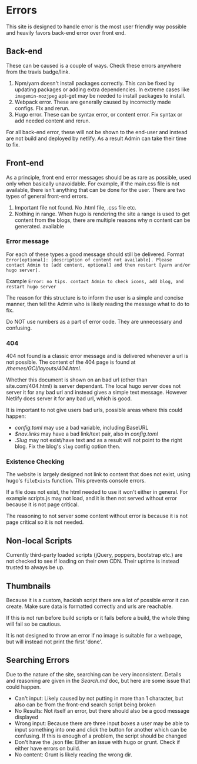 # Errors

This site is designed to handle error is the most user friendly way possible and heavily favors back-end error over front end.

## Back-end
These can be caused is a couple of ways. Check these errors anywhere from the travis badge/link.

1. Npm/yarn doesn't install packages correctly. This can be fixed by updating packages or adding extra dependencies. In extreme cases like `imagemin-mozjpeg` apt-get may be needed to install packages to install.
1. Webpack error. These are generally caused by incorrectly made configs. FIx and rerun.
1. Hugo error. These can be syntax error, or content error. Fix syntax or add needed content and rerun.

For all back-end error, these will not be shown to the end-user and instead are not build and deployed by netlify. As a result Admin can take their time to fix.

## Front-end
As a principle, front end error messages should be as rare as possible, used only when basically unavoidable. For example, if the main.css file is not available, there isn't anything that can be done for the user.
There are two types of general front-end errors.

1. Important file not found. No .html file, .css file etc.
1. Nothing in range. When hugo is rendering the site a range is used to get content from the blogs, there are multiple reasons why n content can be generated.
available 

### Error message
For each of these types a good message should still be delivered.
Format ```Error[optional]: [description of content not available]. Please contact Admin to [add content, optional] and then restart [yarn and/or hugo server].```

Example ```Error: no tips. contact Admin to check icons, add blog, and restart hugo server```

The reason for this structure is to inform the user is a simple and concise manner, then tell the Admin who is likely reading the message what to do to fix.

Do NOT use numbers as a part of error code. They are unnecessary and confusing.

### 404
404 not found is a classic error message and is delivered whenever a url is not possible. The content of the 404 page is found at */themes/GCI/layouts/404.html*.

Whether this document is shown on an bad url (other than site.com/404.html) is server dependant. The local hugo server does not server it for any bad url and instead gives a simple text message. However Netlify does server it for any bad url, which is good.

It is important to not give users bad urls, possible areas where this could happen:

- *config.toml* may use a bad variable, including BaseURL
-  *$nav.links* may have a bad link/text pair, also in *config.toml*
-  *.Slug* may not exist/have text and as a result will not point to the right blog. Fix the blog's `slug` config option then.

### Existence Checking
The website is largely designed not link to content that does not exist, using hugo's `fileExists` function. This prevents console errors.

If a file does not exist, the html needed to use it won't either in general. For example scripts.js may not load, and it is then not served without error because it is not page critical.

The reasoning to not server some content without error is because it is not page critical so it is not needed. 

## Non-local Scripts
Currently third-party loaded scripts (jQuery, poppers, bootstrap etc.) are not checked to see if loading on their own CDN. Their uptime is instead trusted to always be up.

## Thumbnails
Because it is a custom, hackish script there are a lot of possible error it can create. Make sure data is formatted correctly and urls are reachable.

If this is not run before build scripts or it fails before a build, the whole thing will fail so be cautious.

It is not designed to throw an error if no image is suitable for a webpage, but will instead not print the first 'done'.

## Searching Errors
Due to the nature of the site, searching can be very inconsistent. Details and reasoning are given in the *Search.md* doc, but here are some issue that could happen.

- Can't input: Likely caused by not putting in more than 1 character, but also can be from the front-end search script being broken
- No Results: Not itself an error, but there should also be a good message displayed
- Wrong input: Because there are three input boxes a user may be able to input something into one and click the button for another which can be confusing. If this is enough of a problem, the script should be changed
- Don't have the .json file: Either an issue with hugo or grunt. Check if either have errors on build.
- No content: Grunt is likely reading the wrong dir.

    
